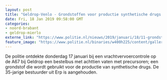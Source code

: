 ```yaml
---
layout: post
title: "Geldrop-Venlo - Grondstoffen voor productie synthetische drugs in beslag genomen"
date: Fri, 18 Jan 2019 09:58:00 GMT
categories: 
- noord-brabant 
- geldrop-mierlo 
externe_link: "https://www.politie.nl/nieuws/2019/januari/18/11-grondstoffen-voor-productie-synthetische-drugs-in-beslag-genomen.html"
feature_image: "https://www.politie.nl/binaries/w400h225/content/gallery/politie/nieuws/2019/januari/11-le/drugsafvalinbus.jpg"
---
```


De politie ontdekte donderdag 17 januari bij een vrachtvervoercontrole op de A67 bij Geldrop een bestelbus met achttien vaten met precursoren; een grondstof die wordt gebruikt voor de productie van synthetische drugs. De 35-jarige bestuurder uit Erp is aangehouden.
